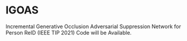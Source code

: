 # IGOAS
Incremental Generative Occlusion Adversarial Suppression Network for Person ReID (IEEE TIP 2021) 
Code will be Available. 
